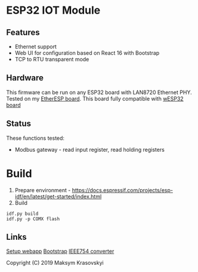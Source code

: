 # ESP32 IOT Module

## Features
* Ethernet support
* Web UI for configuration based on React 16 with Bootstrap
* TCP to RTU transparent mode

## Hardware
This firmware can be run on any ESP32 board with LAN8720 Ethernet PHY.
Tested on my [EtherESP board](http://www.maxx.net.ua/?p=484). This board fully compatible with [wESP32 board](https://wesp32.com/)

## Status
These functions tested:
* Modbus gateway - read input register, read holding registers

# Build

1. Prepare environment - https://docs.espressif.com/projects/esp-idf/en/latest/get-started/index.html
2. Build
```
idf.py build
idf.py -p COMX flash
```

## Links
[Setup webapp](https://www.valentinog.com/blog/babel/)
[Bootstrap](https://www.turtle-techies.com/post/react-navbar-with-bootstrap-4/)
[IEEE754 converter](https://www.h-schmidt.net/FloatConverter/IEEE754.html)


Copyright (C) 2019 Maksym Krasovskyi